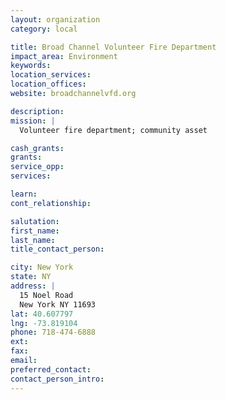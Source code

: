 ```yaml
---
layout: organization
category: local

title: Broad Channel Volunteer Fire Department
impact_area: Environment
keywords: 
location_services: 
location_offices: 
website: broadchannelvfd.org

description: 
mission: |
  Volunteer fire department; community asset

cash_grants: 
grants: 
service_opp: 
services: 

learn: 
cont_relationship: 

salutation: 
first_name: 
last_name: 
title_contact_person: 

city: New York
state: NY
address: |
  15 Noel Road  
  New York NY 11693
lat: 40.607797
lng: -73.819104
phone: 718-474-6888
ext: 
fax: 
email: 
preferred_contact: 
contact_person_intro: 
---
```

